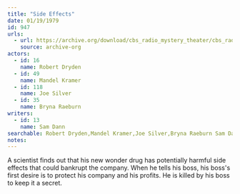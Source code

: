 ```yaml
---
title: "Side Effects"
date: 01/19/1979
id: 947
urls: 
  - url: https://archive.org/download/cbs_radio_mystery_theater/cbs_radio_mystery_theater-0901-0950.zip/cbs_radio_mystery_theater-0901-0950%2Fcbsrmt_0947_side_effects.mp3
    source: archive-org
actors:  
  - id: 16
    name: Robert Dryden  
  - id: 49
    name: Mandel Kramer  
  - id: 118
    name: Joe Silver  
  - id: 35
    name: Bryna Raeburn
writers:  
  - id: 13
    name: Sam Dann
searchable: Robert Dryden,Mandel Kramer,Joe Silver,Bryna Raeburn Sam Dann
notes:  
---
```

A scientist finds out that his new wonder drug has potentially harmful side effects that could bankrupt the company. When he tells his boss, his boss's first desire is to protect his company and his profits. He is killed by his boss to keep it a secret.